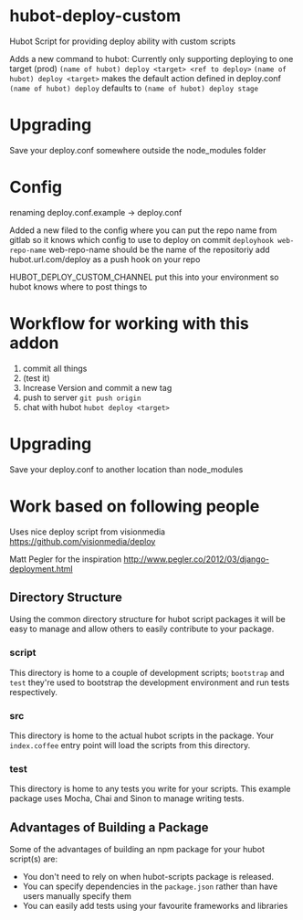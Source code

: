 hubot-deploy-custom
===================

Hubot Script for providing deploy ability with custom scripts

Adds a new command to hubot:
Currently only supporting deploying to one target (prod)
```(name of hubot) deploy <target> <ref to deploy>```
```(name of hubot) deploy <target>``` makes the default action defined in deploy.conf
```(name of hubot) deploy``` defaults to ```(name of hubot) deploy stage```


Upgrading
======

Save your deploy.conf somewhere outside the node_modules folder

Config
======

renaming deploy.conf.example -> deploy.conf 

Added a new filed to the config where you can put the repo name from gitlab so it knows which config to use to deploy on commit
```deployhook web-repo-name``` web-repo-name should be the name of the repositoriy add hubot.url.com/deploy as a push hook on your repo

HUBOT_DEPLOY_CUSTOM_CHANNEL put this into your environment so hubot knows where to post things to


Workflow for working with this addon
====================================

1. commit all things
2. (test it)
3. Increase Version and commit a new tag
4. push to server ```git push origin```
5. chat with hubot ```hubot deploy <target>```


Upgrading
====================================

Save your deploy.conf to another location than node_modules



Work based on following people
==============================


Uses nice deploy script from visionmedia
https://github.com/visionmedia/deploy

Matt Pegler for the inspiration
http://www.pegler.co/2012/03/django-deployment.html



## Directory Structure

Using the common directory structure for hubot script packages it will be easy
to manage and allow others to easily contribute to your package.

### script

This directory is home to a couple of development scripts; `bootstrap` and `test`
they're used to bootstrap the development environment and run tests
respectively.

### src

This directory is home to the actual hubot scripts in the package. Your
`index.coffee` entry point will load the scripts from this directory.

### test

This directory is home to any tests you write for your scripts. This example
package uses Mocha, Chai and Sinon to manage writing tests.

## Advantages of Building a Package

Some of the advantages of building an npm package for your hubot script(s) are:

* You don't need to rely on when hubot-scripts package is released.
* You can specify dependencies in the `package.json` rather than have users
  manually specify them
* You can easily add tests using your favourite frameworks and libraries

